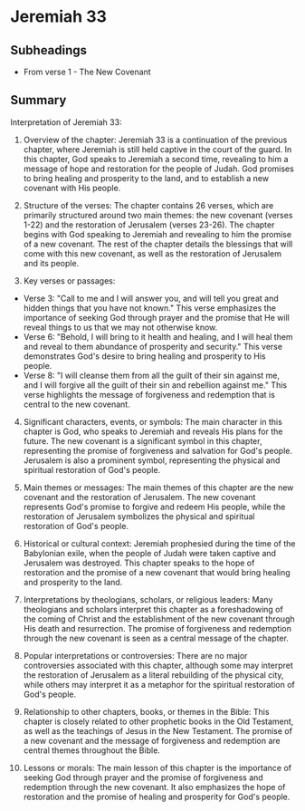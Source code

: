 # Jeremiah 33

## Subheadings

* From verse 1 - The New Covenant

## Summary

Interpretation of Jeremiah 33:

1. Overview of the chapter:
Jeremiah 33 is a continuation of the previous chapter, where Jeremiah is still held captive in the court of the guard. In this chapter, God speaks to Jeremiah a second time, revealing to him a message of hope and restoration for the people of Judah. God promises to bring healing and prosperity to the land, and to establish a new covenant with His people.

2. Structure of the verses:
The chapter contains 26 verses, which are primarily structured around two main themes: the new covenant (verses 1-22) and the restoration of Jerusalem (verses 23-26). The chapter begins with God speaking to Jeremiah and revealing to him the promise of a new covenant. The rest of the chapter details the blessings that will come with this new covenant, as well as the restoration of Jerusalem and its people.

3. Key verses or passages:
- Verse 3: "Call to me and I will answer you, and will tell you great and hidden things that you have not known." This verse emphasizes the importance of seeking God through prayer and the promise that He will reveal things to us that we may not otherwise know.
- Verse 6: "Behold, I will bring to it health and healing, and I will heal them and reveal to them abundance of prosperity and security." This verse demonstrates God's desire to bring healing and prosperity to His people.
- Verse 8: "I will cleanse them from all the guilt of their sin against me, and I will forgive all the guilt of their sin and rebellion against me." This verse highlights the message of forgiveness and redemption that is central to the new covenant.

4. Significant characters, events, or symbols:
The main character in this chapter is God, who speaks to Jeremiah and reveals His plans for the future. The new covenant is a significant symbol in this chapter, representing the promise of forgiveness and salvation for God's people. Jerusalem is also a prominent symbol, representing the physical and spiritual restoration of God's people.

5. Main themes or messages:
The main themes of this chapter are the new covenant and the restoration of Jerusalem. The new covenant represents God's promise to forgive and redeem His people, while the restoration of Jerusalem symbolizes the physical and spiritual restoration of God's people.

6. Historical or cultural context:
Jeremiah prophesied during the time of the Babylonian exile, when the people of Judah were taken captive and Jerusalem was destroyed. This chapter speaks to the hope of restoration and the promise of a new covenant that would bring healing and prosperity to the land.

7. Interpretations by theologians, scholars, or religious leaders:
Many theologians and scholars interpret this chapter as a foreshadowing of the coming of Christ and the establishment of the new covenant through His death and resurrection. The promise of forgiveness and redemption through the new covenant is seen as a central message of the chapter.

8. Popular interpretations or controversies:
There are no major controversies associated with this chapter, although some may interpret the restoration of Jerusalem as a literal rebuilding of the physical city, while others may interpret it as a metaphor for the spiritual restoration of God's people.

9. Relationship to other chapters, books, or themes in the Bible:
This chapter is closely related to other prophetic books in the Old Testament, as well as the teachings of Jesus in the New Testament. The promise of a new covenant and the message of forgiveness and redemption are central themes throughout the Bible.

10. Lessons or morals:
The main lesson of this chapter is the importance of seeking God through prayer and the promise of forgiveness and redemption through the new covenant. It also emphasizes the hope of restoration and the promise of healing and prosperity for God's people.